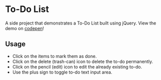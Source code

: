 # To-Do List
A side project that demonstrates a To-Do List built using jQuery.
View the demo on [codepen](https://codepen.io/sinharaksh1t/full/gozabO/)!
## Usage
* Click on the items to mark them as done.
* Click on the delete (trash-can) icon to delete the to-do permanently.
* Click on the pencil (edit) icon to edit the already existing to-do.
* Use the plus sign to toggle to-do text input area.
